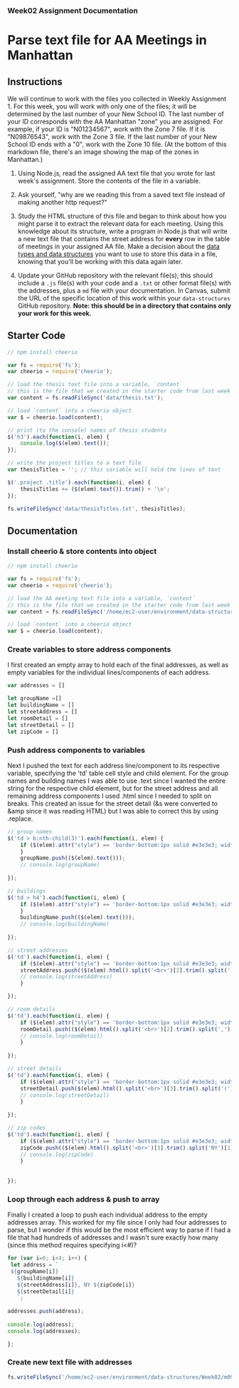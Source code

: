 ### Week02 Assignment Documentation
# Parse text file for AA Meetings in Manhattan 

Instructions
------

We will continue to work with the files you collected in Weekly Assignment 1. For this week, you will work with only one of the files; it will be determined by the last number of your New School ID. The last number of your ID corresponds with the AA Manhattan "zone" you are assigned. For example, if your ID is "N01234567", work with the Zone 7 file. If it is "N09876543", work with the Zone 3 file. If the last number of your New School ID ends with a "0", work with the Zone 10 file. (At the bottom of this markdown file, there's an image showing the map of the zones in Manhattan.)

1. Using Node.js, read the assigned AA text file that you wrote for last week's assignment. Store the contents of the file in a variable.

2. Ask yourself, "why are we reading this from a saved text file instead of making another http request?"

3. Study the HTML structure of this file and began to think about how you might parse it to extract the relevant data for each meeting. Using this knowledge about its structure, write a program in Node.js that will write a new text file that contains the street address for **every** row in the table of meetings in your assigned AA file. Make a decision about the [data types and data structures](https://developer.mozilla.org/en-US/docs/Web/JavaScript/Data_structures) you want to use to store this data in a file, knowing that you'll be working with this data again later. 

4. Update your GitHub repository with the relevant file(s); this should include a `.js` file(s) with your code and a `.txt` or other format file(s) with the addresses, plus a `md` file with your documentation. In Canvas, submit the URL of the specific location of this work within your `data-structures` GitHub repository. **Note: this should be in a directory that contains only your work for this week.** 

## Starter Code  

```javascript
// npm install cheerio

var fs = require('fs');
var cheerio = require('cheerio');

// load the thesis text file into a variable, `content`
// this is the file that we created in the starter code from last week
var content = fs.readFileSync('data/thesis.txt');

// load `content` into a cheerio object
var $ = cheerio.load(content);

// print (to the console) names of thesis students
$('h3').each(function(i, elem) {
    console.log($(elem).text());
});

// write the project titles to a text file
var thesisTitles = ''; // this variable will hold the lines of text

$('.project .title').each(function(i, elem) {
    thesisTitles += ($(elem).text()).trim() + '\n';
});

fs.writeFileSync('data/thesisTitles.txt', thesisTitles);
```

Documentation
------

### Install cheerio & store contents into object 
```javascript
// npm install cheerio

var fs = require('fs');
var cheerio = require('cheerio');

// load the AA meeting text file into a variable, `content`
// this is the file that we created in the starter code from last week
var content = fs.readFileSync('/home/ec2-user/environment/data-structures/Week01/aa-data/m09.txt');

// load `content` into a cheerio object
var $ = cheerio.load(content);
```

### Create variables to store address components 
I first created an empty array to hold each of the final addresses, as well as empty variables for the individual lines/components of each address.

```javascript
var addresses = []

let groupName =[]
let buildingName = []
let streetAddress = []
let roomDetail = []
let streetDetail = []
let zipCode = []
```

### Push address components to variables
Next I pushed the text for each address line/component to its respective variable, specifying the 'td' table cell style and child element. For the group names and building names I was able to use .text since I wanted the entire string for the respective child element, but for the street address and all remaining address components I used .html since I needed to split on breaks. This created an issue for the street detail (&s were converted to &amp since it was reading HTML) but I was able to correct this by using .replace.

```javascript
// group names
$('td > b:nth-child(3)').each(function(i, elem) {
    if ($(elem).attr("style") == 'border-bottom:1px solid #e3e3e3; width:260px') {
    }
    groupName.push(($(elem).text()));
    // console.log(groupName)
    
});

// buildings
$('td > h4').each(function(i, elem) {
    if ($(elem).attr("style") == 'border-bottom:1px solid #e3e3e3; width:260px') {
    }
    buildingName.push(($(elem).text()));
    // console.log(buildingName)
    
});

// street addresses
$('td').each(function(i, elem) {
    if ($(elem).attr("style") == 'border-bottom:1px solid #e3e3e3; width:260px') {
    streetAddress.push(($(elem).html().split('<br>')[2].trim().split(',')[0]));
    // console.log(streetAddress)
    }

});

// room details
$('td').each(function(i, elem) {
    if ($(elem).attr("style") == 'border-bottom:1px solid #e3e3e3; width:260px') {
    roomDetail.push(($(elem).html().split('<br>')[2].trim().split(',')[1].trim()));
    // console.log(roomDetail)
    }    
    
});

// street details
$('td').each(function(i, elem) {
    if ($(elem).attr("style") == 'border-bottom:1px solid #e3e3e3; width:260px') {
    streetDetail.push($(elem).html().split('<br>')[3].trim().split('(').pop().split(')')[0].replace(/&amp;/g, "&"));
    // console.log(streetDetail)
    }
    
});

// zip codes
$('td').each(function(i, elem) {
    if ($(elem).attr("style") == 'border-bottom:1px solid #e3e3e3; width:260px') {
    zipCode.push(($(elem).html().split('<br>')[3].trim().split('NY')[1].trim()));
    // console.log(zipCode)
    }
    
    
});
 ```
 
### Loop through each address & push to array
Finally I created a loop to push each individual address to the empty addresses array.
This worked for my file since I only had four addresses to parse, but I wonder if this would be the most efficient way to parse if I had a file that had hundreds of addresses and I wasn't sure exactly how many (since this method requires specifying i<#)?
```javascript
for (var i=0; i<4; i++) {
 let address = `
 ${groupName[i]}
   ${buildingName[i]}
   ${streetAddress[i]}, NY ${zipCode[i]}
   ${streetDetail[i]}
   `;
 
addresses.push(address);
 
console.log(address);
console.log(addresses);

};
```

### Create new text file with addresses
```javascript
fs.writeFileSync('/home/ec2-user/environment/data-structures/Week02/m09addresses.txt', addresses);
```
